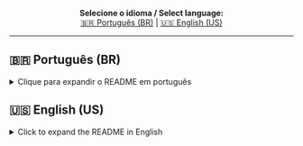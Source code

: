 <!-- Multilanguage README.md for Eisenhower_Task_Organizer -->

<p align="center">
  <b>Selecione o idioma / Select language:</b><br>
  <a href="#ptbr">🇧🇷 Português (BR)</a> |
  <a href="#enus">🇺🇸 English (US)</a>
</p>

---

## <a id="ptbr"></a>🇧🇷 Português (BR)

<details>
<summary>Clique para expandir o README em português</summary>

# EISENHOWER ORGANIZER — Organizador de Tarefas pela Matriz de Eisenhower

Versão: v0.0.1.0 — 13 de Outubro de 2025  
Autor: Fernando Nillsson Cidade

**Total de downloads acumulados:**  
![GitHub all releases](https://img.shields.io/github/downloads/fernandoncidade/Eisenhower_Task_Organizer/total?label=Downloads%20totais%20(Eisenhower%20Task%20Organizer))

## Resumo
EISENHOWER ORGANIZER é um aplicativo leve para gerenciar tarefas usando a Matriz de Eisenhower (Importante/Urgente). Permite criar tarefas, classificá-las por quadrante, marcar como concluídas (movendo automaticamente entre listas), remover itens com confirmação e exportar/importar para XLSX/PDF. Interface com suporte a Português (Brasil) e Inglês (Estados Unidos).

## Principais funcionalidades
- Adicionar tarefas rapidamente com seletor de quadrante.
- Marcar/desmarcar como concluída, movendo entre listas pendentes/concluídas.
- Remover tarefas via menu de contexto (clique direito) com confirmação.
- Salvamento automático local em tasks.json no diretório persistente do usuário.
- Exportar para XLSX e PDF (Arquivo → Salvar).
- Importar de XLSX e PDF (Arquivo → Abrir).
- Interface multilíngue: Português (Brasil) e Inglês (Estados Unidos).
- Janela “Sobre” com histórico, detalhes, avisos, licenças e política de privacidade.
- Operação offline (sem telemetria).

## Requisitos
- Windows 10 ou superior.
- Para executar a partir do código-fonte: Python 3.9+.
- Dependências: PySide6, openpyxl, reportlab, PyPDF2.

## Instalação (a partir do código-fonte Windows)
1) Criar ambiente virtual
- PowerShell:
  - py -m venv .venv
  - .\.venv\Scripts\Activate.ps1
- CMD:
  - py -m venv .venv
  - .venv\Scripts\activate

2) Instalar dependências
- pip install PySide6 openpyxl reportlab PyPDF2

3) Executar a aplicação
- py main.py

## Como usar
1) Digite a tarefa no campo “Adicione uma tarefa...” e selecione o quadrante.
2) Clique em “Adicionar Tarefa” ou pressione Enter.
3) Marque a caixa de seleção para mover a tarefa para “Concluídas”; desmarque para retornar.
4) Clique com o botão direito em uma tarefa para remover (com confirmação).
5) Menu Arquivo:
   - Novo: inicia sessão limpa.
   - Abrir: importa XLSX/PDF.
   - Salvar: exporta para XLSX/PDF.
   - Limpar: remove todos os dados.
   - Sair: fecha o app.
6) Configurações → Idioma: alterna entre pt-BR e en-US (textos atualizam imediatamente).
7) Opções → Sobre: exibe histórico, detalhes, licenças, avisos, política de privacidade e notas de versão.

## Formato e persistência de dados
- O arquivo tasks.json é salvo automaticamente no diretório persistente do usuário (ex.: AppData).
- Estrutura geral:
  {
    "quadrant1": [...],
    "quadrant1_completed": [...],
    "quadrant2": [...],
    "quadrant2_completed": [...],
    "quadrant3": [...],
    "quadrant3_completed": [...],
    "quadrant4": [...],
    "quadrant4_completed": [...]
  }

## Importação/Exportação
- XLSX:
  - Exporta/Importa 8 abas: quadrant1, quadrant1_completed, quadrant2, quadrant2_completed, quadrant3, quadrant3_completed, quadrant4, quadrant4_completed.
  - Os valores são lidos/escritos na primeira coluna de cada aba.
- PDF:
  - Exporta seções com títulos dos quadrantes e das listas concluídas.
  - Importa PDFs com seções identificáveis; caso o formato não seja reconhecido, o app informa.

## Idiomas suportados
- pt_BR: Português (Brasil)
- en_US: English (United States)

## Solução de problemas
- Não vejo minhas tarefas:
  - Verifique permissões de escrita na sua pasta de usuário (para o tasks.json).
- Importação XLSX/PDF falha:
  - Use o formato esperado (abas nomeadas por quadrante no XLSX, seções identificáveis no PDF).
- Alto consumo de recursos:
  - A aplicação é leve; problemas costumam ser externos (outros programas).

## Licenças, avisos e privacidade
- Acesse em Opções → Sobre.
- Textos são carregados de arquivos internos do aplicativo.

## Autor
- Fernando Nillsson Cidade

---

</details>

## <a id="enus"></a>🇺🇸 English (US)

<details>
<summary>Click to expand the README in English</summary>

# EISENHOWER ORGANIZER — Task Organizer using the Eisenhower Matrix

Version: v0.0.1.0 — October 13, 2025  
Author: Fernando Nillsson Cidade

**Total cumulative downloads:**  
![GitHub all releases](https://img.shields.io/github/downloads/fernandoncidade/Eisenhower_Task_Organizer/total?label=Total%20Downloads%20(Eisenhower%20Task%20Organizer))

## Summary
EISENHOWER ORGANIZER is a lightweight app to manage tasks with the Eisenhower Matrix (Important/Urgent). It lets you create tasks, classify them into quadrants, mark as completed (auto-moving between lists), remove items with confirmation, and export/import to XLSX/PDF. UI supports Portuguese (Brazil) and English (United States).

## Key features
- Quickly add tasks with a quadrant selector.
- Check/uncheck to move between pending and completed lists automatically.
- Remove tasks via right-click context menu with confirmation.
- Automatic local save to tasks.json in the user’s persistent directory.
- Export to XLSX and PDF (File → Save).
- Import from XLSX and PDF (File → Open).
- Multilingual interface: Portuguese (Brazil) and English (United States).
- “About” window with history, details, notices, licenses, privacy policy, and release notes.
- Offline operation (no telemetry).

## Requirements
- Windows 10 or later.
- To run from source: Python 3.9+.
- Dependencies: PySide6, openpyxl, reportlab, PyPDF2.

## Installation (from source on Windows)
1) Create a virtual environment
- PowerShell:
  - py -m venv .venv
  - .\.venv\Scripts\Activate.ps1
- CMD:
  - py -m venv .venv
  - .venv\Scripts\activate

2) Install dependencies
- pip install PySide6 openpyxl reportlab PyPDF2

3) Run the app
- py main.py

## How to use
1) Type the task in “Add a task...” and pick the quadrant.
2) Click “Add Task” or press Enter.
3) Tick the checkbox to move the task to “Completed”; untick to restore it.
4) Right-click a task to remove it (with confirmation).
5) File menu:
   - New: starts a clean session.
   - Open: import XLSX/PDF.
   - Save: export to XLSX/PDF.
   - Clear: remove all data.
   - Exit: close the app.
6) Settings → Language: switch between pt-BR and en-US (texts update immediately).
7) Options → About: shows history, details, licenses, notices, privacy policy, and release notes.

## Data format and persistence
- tasks.json is saved automatically in the user’s persistent directory (e.g., AppData).
- General structure:
  {
    "quadrant1": [...],
    "quadrant1_completed": [...],
    "quadrant2": [...],
    "quadrant2_completed": [...],
    "quadrant3": [...],
    "quadrant3_completed": [...],
    "quadrant4": [...],
    "quadrant4_completed": [...]
  }

## Import/Export
- XLSX:
  - Exports/Imports 8 sheets: quadrant1, quadrant1_completed, quadrant2, quadrant2_completed, quadrant3, quadrant3_completed, quadrant4, quadrant4_completed.
  - Values are written/read from the first column of each sheet.
- PDF:
  - Exports sections with quadrant and completed titles.
  - Imports PDFs with recognizable sections; if not supported, the app will warn.

## Supported languages
- pt_BR: Portuguese (Brazil)
- en_US: English (United States)

## Troubleshooting
- Tasks not appearing:
  - Check write permissions for your user folder (tasks.json).
- XLSX/PDF import fails:
  - Use the expected format (named sheets in XLSX, recognizable sections in PDF).
- High resource usage:
  - The app is lightweight; issues are likely due to other software.

## Licenses, notices, and privacy
- Available under Options → About.
- Texts are loaded from internal resource files.

## Author
- Fernando Nillsson Cidade

---

</details>
